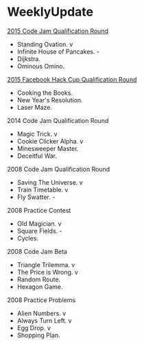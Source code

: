 WeeklyUpdate
============
[2015 Code Jam Qualification Round](https://code.google.com/codejam/contest/6224486/dashboard)
- Standing Ovation. v
- Infinite House of Pancakes. -
- Dijkstra.
- Ominous Omino.

[2015 Facebook Hack Cup Qualification Round](https://www.facebook.com/hackercup/problems.php?round=742632349177460)
- Cooking the Books.
- New Year's Resolution.
- Laser Maze.

2014 Code Jam Qualification Round
- Magic Trick. v
- Cookie Clicker Alpha. v
- Minesweeper Master.
- Deceitful War.

2008 Code Jam Qualification Round
- Saving The Universe. v
- Train Timetable. v
- Fly Swatter. -

2008 Practice Contest
- Old Magician. v
- Square Fields. -
- Cycles.

2008 Code Jam Beta
- Triangle Trilemma. v
- The Price is Wrong. v
- Random Route.
- Hexagon Game.

2008 Practice Problems
- Alien Numbers. v
- Always Turn Left. v
- Egg Drop. v
- Shopping Plan.
